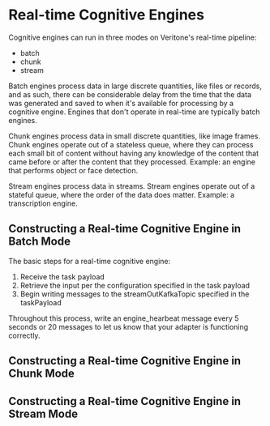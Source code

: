 # Real-time Cognitive Engines

Cognitive engines can run in three modes on Veritone's real-time pipeline:

* batch
* chunk
* stream

Batch engines process data in large discrete quantities, like files or records, and as such, there can be considerable delay from the time that the data was generated and saved to when it's available for processing by a cognitive engine. Engines that don't operate in real-time are typically batch engines.

Chunk engines process data in small discrete quantities, like image frames. Chunk engines operate out of a stateless queue, where they can process each small bit of content without having any knowledge of the content that came before or after the content that they processed. Example: an engine that performs object or face detection.

Stream engines process data in streams. Stream engines operate out of a stateful queue, where the order of the data does matter. Example: a transcription engine.

## Constructing a Real-time Cognitive Engine in Batch Mode

The basic steps for a real-time cognitive engine:

1. Receive the task payload
1. Retrieve the input per the configuration specified in the task payload
1. Begin writing messages to the streamOutKafkaTopic specified in the taskPayload

Throughout this process, write an engine_hearbeat message every 5 seconds or 20 messages to let us know that your adapter is functioning correctly.

## Constructing a Real-time Cognitive Engine in Chunk Mode


## Constructing a Real-time Cognitive Engine in Stream Mode
